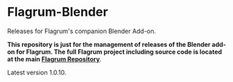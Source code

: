 # Flagrum-Blender
Releases for Flagrum's companion Blender Add-on.

**This repository is just for the management of releases of the Blender add-on for Flagrum. The full Flagrum project including source code is located at the main [Flagrum Repository](https://github.com/Kizari/Flagrum)**.

Latest version 1.0.10.
